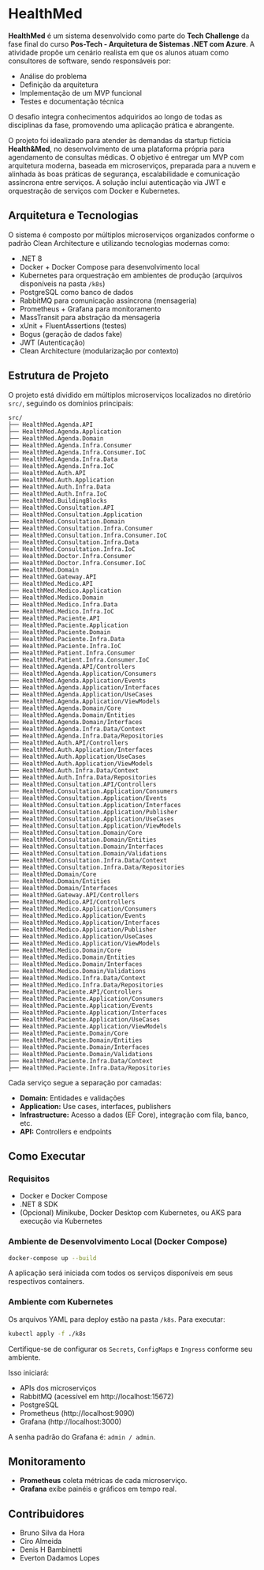 
# HealthMed

**HealthMed** é um sistema desenvolvido como parte do **Tech Challenge** da fase final do curso **Pos-Tech - Arquitetura de Sistemas .NET com Azure**. A atividade propõe um cenário realista em que os alunos atuam como consultores de software, sendo responsáveis por:

- Análise do problema  
- Definição da arquitetura  
- Implementação de um MVP funcional  
- Testes e documentação técnica  

O desafio integra conhecimentos adquiridos ao longo de todas as disciplinas da fase, promovendo uma aplicação prática e abrangente.

O projeto foi idealizado para atender às demandas da startup fictícia **Health&Med**, no desenvolvimento de uma plataforma própria para agendamento de consultas médicas. O objetivo é entregar um MVP com arquitetura moderna, baseada em microserviços, preparada para a nuvem e alinhada às boas práticas de segurança, escalabilidade e comunicação assíncrona entre serviços. A solução inclui autenticação via JWT e orquestração de serviços com Docker e Kubernetes.

## Arquitetura e Tecnologias

O sistema é composto por múltiplos microserviços organizados conforme o padrão Clean Architecture e utilizando tecnologias modernas como:

- .NET 8  
- Docker + Docker Compose para desenvolvimento local  
- Kubernetes para orquestração em ambientes de produção (arquivos disponíveis na pasta `/k8s`)  
- PostgreSQL como banco de dados  
- RabbitMQ para comunicação assíncrona (mensageria)  
- Prometheus + Grafana para monitoramento  
- MassTransit para abstração da mensageria  
- xUnit + FluentAssertions (testes)  
- Bogus (geração de dados fake)  
- JWT (Autenticação)  
- Clean Architecture (modularização por contexto)  

## Estrutura de Projeto

O projeto está dividido em múltiplos microserviços localizados no diretório `src/`, seguindo os domínios principais:

```
src/
├── HealthMed.Agenda.API
├── HealthMed.Agenda.Application
├── HealthMed.Agenda.Domain
├── HealthMed.Agenda.Infra.Consumer
├── HealthMed.Agenda.Infra.Consumer.IoC
├── HealthMed.Agenda.Infra.Data
├── HealthMed.Agenda.Infra.IoC
├── HealthMed.Auth.API
├── HealthMed.Auth.Application
├── HealthMed.Auth.Infra.Data
├── HealthMed.Auth.Infra.IoC
├── HealthMed.BuildingBlocks
├── HealthMed.Consultation.API
├── HealthMed.Consultation.Application
├── HealthMed.Consultation.Domain
├── HealthMed.Consultation.Infra.Consumer
├── HealthMed.Consultation.Infra.Consumer.IoC
├── HealthMed.Consultation.Infra.Data
├── HealthMed.Consultation.Infra.IoC
├── HealthMed.Doctor.Infra.Consumer
├── HealthMed.Doctor.Infra.Consumer.IoC
├── HealthMed.Domain
├── HealthMed.Gateway.API
├── HealthMed.Medico.API
├── HealthMed.Medico.Application
├── HealthMed.Medico.Domain
├── HealthMed.Medico.Infra.Data
├── HealthMed.Medico.Infra.IoC
├── HealthMed.Paciente.API
├── HealthMed.Paciente.Application
├── HealthMed.Paciente.Domain
├── HealthMed.Paciente.Infra.Data
├── HealthMed.Paciente.Infra.IoC
├── HealthMed.Patient.Infra.Consumer
├── HealthMed.Patient.Infra.Consumer.IoC
├── HealthMed.Agenda.API/Controllers
├── HealthMed.Agenda.Application/Consumers
├── HealthMed.Agenda.Application/Events
├── HealthMed.Agenda.Application/Interfaces
├── HealthMed.Agenda.Application/UseCases
├── HealthMed.Agenda.Application/ViewModels
├── HealthMed.Agenda.Domain/Core
├── HealthMed.Agenda.Domain/Entities
├── HealthMed.Agenda.Domain/Interfaces
├── HealthMed.Agenda.Infra.Data/Context
├── HealthMed.Agenda.Infra.Data/Repositories
├── HealthMed.Auth.API/Controllers
├── HealthMed.Auth.Application/Interfaces
├── HealthMed.Auth.Application/UseCases
├── HealthMed.Auth.Application/ViewModels
├── HealthMed.Auth.Infra.Data/Context
├── HealthMed.Auth.Infra.Data/Repositories
├── HealthMed.Consultation.API/Controllers
├── HealthMed.Consultation.Application/Consumers
├── HealthMed.Consultation.Application/Events
├── HealthMed.Consultation.Application/Interfaces
├── HealthMed.Consultation.Application/Publisher
├── HealthMed.Consultation.Application/UseCases
├── HealthMed.Consultation.Application/ViewModels
├── HealthMed.Consultation.Domain/Core
├── HealthMed.Consultation.Domain/Entities
├── HealthMed.Consultation.Domain/Interfaces
├── HealthMed.Consultation.Domain/Validations
├── HealthMed.Consultation.Infra.Data/Context
├── HealthMed.Consultation.Infra.Data/Repositories
├── HealthMed.Domain/Core
├── HealthMed.Domain/Entities
├── HealthMed.Domain/Interfaces
├── HealthMed.Gateway.API/Controllers
├── HealthMed.Medico.API/Controllers
├── HealthMed.Medico.Application/Consumers
├── HealthMed.Medico.Application/Events
├── HealthMed.Medico.Application/Interfaces
├── HealthMed.Medico.Application/Publisher
├── HealthMed.Medico.Application/UseCases
├── HealthMed.Medico.Application/ViewModels
├── HealthMed.Medico.Domain/Core
├── HealthMed.Medico.Domain/Entities
├── HealthMed.Medico.Domain/Interfaces
├── HealthMed.Medico.Domain/Validations
├── HealthMed.Medico.Infra.Data/Context
├── HealthMed.Medico.Infra.Data/Repositories
├── HealthMed.Paciente.API/Controllers
├── HealthMed.Paciente.Application/Consumers
├── HealthMed.Paciente.Application/Events
├── HealthMed.Paciente.Application/Interfaces
├── HealthMed.Paciente.Application/UseCases
├── HealthMed.Paciente.Application/ViewModels
├── HealthMed.Paciente.Domain/Core
├── HealthMed.Paciente.Domain/Entities
├── HealthMed.Paciente.Domain/Interfaces
├── HealthMed.Paciente.Domain/Validations
├── HealthMed.Paciente.Infra.Data/Context
├── HealthMed.Paciente.Infra.Data/Repositories
```

Cada serviço segue a separação por camadas:

- **Domain:** Entidades e validações  
- **Application:** Use cases, interfaces, publishers  
- **Infrastructure:** Acesso a dados (EF Core), integração com fila, banco, etc.  
- **API:** Controllers e endpoints  

## Como Executar

### Requisitos

- Docker e Docker Compose  
- .NET 8 SDK  
- (Opcional) Minikube, Docker Desktop com Kubernetes, ou AKS para execução via Kubernetes  

### Ambiente de Desenvolvimento Local (Docker Compose)

```bash
docker-compose up --build
```

A aplicação será iniciada com todos os serviços disponíveis em seus respectivos containers.

### Ambiente com Kubernetes

Os arquivos YAML para deploy estão na pasta `/k8s`. Para executar:

```bash
kubectl apply -f ./k8s
```

Certifique-se de configurar os `Secrets`, `ConfigMaps` e `Ingress` conforme seu ambiente.

Isso iniciará:

- APIs dos microserviços  
- RabbitMQ (acessível em http://localhost:15672)  
- PostgreSQL  
- Prometheus (http://localhost:9090)  
- Grafana (http://localhost:3000)  

A senha padrão do Grafana é: `admin / admin`.

## Monitoramento

- **Prometheus** coleta métricas de cada microserviço.  
- **Grafana** exibe painéis e gráficos em tempo real.  

## Contribuidores

- Bruno Silva da Hora  
- Ciro Almeida  
- Denis H Bambinetti  
- Everton Dadamos Lopes  
